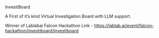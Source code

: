InvestiBoard

 A First of it’s kind Virtual Investigation Board with LLM support.

Winner of Lablabai Falcon Hackathon 
Link - https://lablab.ai/event/falcon-hackathon/investiboard/investiboard

